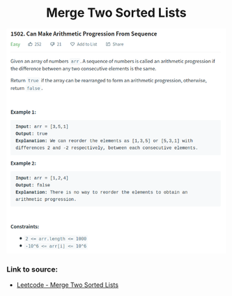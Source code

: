 <h1 align="center">Merge Two Sorted Lists</h1>

![alt text](https://github.com/matthew01lokiet/Algorithmic-exercises/blob/main/z_description_images/Arrays/can_make_arithmetic_progression_from_sequence.png?raw=true)

### Link to source: 
- <a href="https://leetcode.com/problems/merge-two-sorted-lists/">Leetcode - Merge Two Sorted Lists</a>


